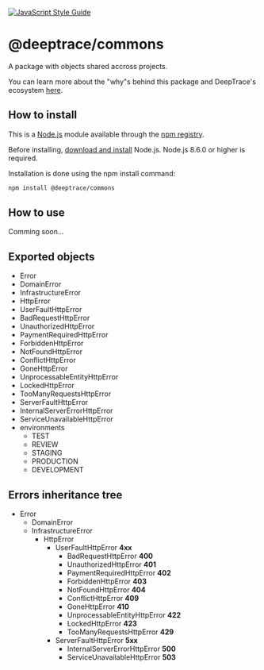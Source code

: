 [![JavaScript Style Guide](https://cdn.rawgit.com/standard/standard/master/badge.svg)](https://github.com/standard/standard)

# @deeptrace/commons

A package with objects shared accross projects.

You can learn more about the "why"s behind this package and DeepTrace's ecosystem [here](https://app.gitbook.com/@deeptrace/s/docs/js-packages/deeptrace-commons).


## How to install

This is a [Node.js](https://nodejs.org/en/) module available through the [npm registry](https://www.npmjs.com).

Before installing, [download and install](https://nodejs.org/en/download/) Node.js. Node.js 8.6.0 or higher is required.

Installation is done using the npm install command:

```sh
npm install @deeptrace/commons
```

## How to use

Comming soon...


## Exported objects

- Error
- DomainError
- InfrastructureError
- HttpError
- UserFaultHttpError
- BadRequestHttpError
- UnauthorizedHttpError
- PaymentRequiredHttpError
- ForbiddenHttpError
- NotFoundHttpError
- ConflictHttpError
- GoneHttpError
- UnprocessableEntityHttpError
- LockedHttpError
- TooManyRequestsHttpError
- ServerFaultHttpError
- InternalServerErrorHttpError
- ServiceUnavailableHttpError
- environments
    - TEST
    - REVIEW
    - STAGING
    - PRODUCTION
    - DEVELOPMENT


## Errors inheritance tree

- Error
    - DomainError
    - InfrastructureError
        - HttpError
            - UserFaultHttpError **4xx**
                - BadRequestHttpError **400**
                - UnauthorizedHttpError **401**
                - PaymentRequiredHttpError **402**
                - ForbiddenHttpError **403**
                - NotFoundHttpError **404**
                - ConflictHttpError **409**
                - GoneHttpError **410**
                - UnprocessableEntityHttpError **422**
                - LockedHttpError **423**
                - TooManyRequestsHttpError **429**
            - ServerFaultHttpError **5xx**
                - InternalServerErrorHttpError **500**
                - ServiceUnavailableHttpError **503**
